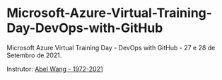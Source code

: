 # Microsoft-Azure-Virtual-Training-Day-DevOps-with-GitHub

Microsoft Azure Virtual Training Day - DevOps with GitHub - 27 e 28 de Setembro de 2021.

Instrutor: [Abel Wang - 1972-2021](https://github.com/abelsquidhead)